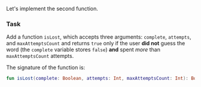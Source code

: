 Let's implement the second function.

### Task

Add a function `isLost`, which accepts three arguments: `complete`, `attempts`, and `maxAttemptsCount`
and returns `true` only if the user **did not** guess the word (the `complete` variable stores `false`) **and** spent _more_ than `maxAttemptsCount` attempts.

<div class="hint" title="Push me to see the signature of the isLost function">

The signature of the function is:
```kotlin
fun isLost(complete: Boolean, attempts: Int, maxAttemptsCount: Int): Boolean
```
</div>
